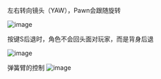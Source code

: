 左右转向镜头（YAW），Pawn会跟随旋转

![image](https://github.com/user-attachments/assets/0e68fe6f-2d72-497b-91dd-e8eda2e48755)

按键S后退时，角色不会回头面对玩家，而是背身后退

![image](https://github.com/user-attachments/assets/ca8784a3-6af7-4b63-8bb8-cdded31c7cbb)

弹簧臂的控制
![image](https://github.com/user-attachments/assets/bd923d84-9a3a-45c9-ad09-fa1afde7a421)
